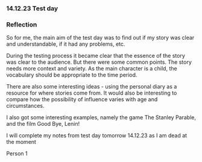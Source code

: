 ### 14.12.23 Test day

### Reflection 

So for me, the main aim of the test day was to find out if my story was clear and understandable, if it had any problems, etc.

During the testing process it became clear that the essence of the story was clear to the audience. But there were some common points. The story needs more context and variety. As the main character is a child, the vocabulary should be appropriate to the time period. 

There are also some interesting ideas - using the personal diary as a resource for where stories come from. It would also be interesting to compare how the possibility of influence varies with age and circumstances. 

I also got some interesting examples, namely the game The Stanley Parable, and the film Good Bye, Lenin!

I will complete my notes from test day tomorrow 14.12.23 as I am dead at the moment

Person 1